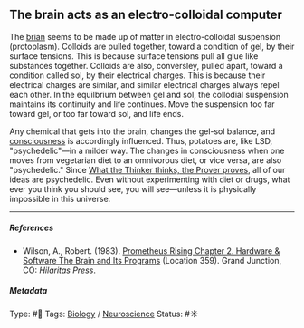## The brain acts as an electro-colloidal computer

The [brian]() seems to be made up of matter in electro-colloidal suspension (protoplasm). Colloids are pulled together, toward a condition of gel, by their surface tensions. This is because surface tensions pull all glue like substances together. Colloids are also, conversley, pulled apart, toward a condition called sol, by their electrical charges. This is because their electrical charges are similar, and similar electrical charges always repel each other. In the equilbrium between gel and sol, the collodial suspension maintains its continuity and life continues. Move the suspension too far toward gel, or too far toward sol, and life ends. 

Any chemical that gets into the brain, changes the gel-sol balance, and [consciousness](Consciousness.md) is accordingly influenced. Thus, potatoes are, like LSD, "psychedelic"—in a milder way. The changes in consciousness when one moves from vegetarian diet to an omnivorous diet, or vice versa, are also "psychedelic." Since [What the Thinker thinks, the Prover proves](What%20the%20Thinker%20thinks,%20the%20Prover%20proves.md), all of our ideas are psychedelic. Even without experimenting with diet or drugs, what ever you think you should see, you will see—unless it is physically impossible in this universe.

---

##### References

* Wilson, A., Robert. (1983). [Prometheus Rising Chapter 2. Hardware & Software The Brain and Its Programs](Prometheus%20Rising%20Chapter%202.%20Hardware%20&%20Software%20The%20Brain%20and%20Its%20Programs.md) (Location 359). Grand Junction, CO: *Hilaritas Press*.

##### Metadata

Type: #🔴 
Tags: [Biology]() / [Neuroscience](Neuroscience.md) 
Status: #☀️ 

